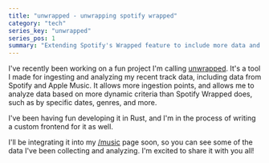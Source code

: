 ```yaml
---
title: "unwrapped - unwrapping spotify wrapped"
category: "tech"
series_key: "unwrapped"
series_pos: 1
summary: "Extending Spotify's Wrapped feature to include more data and more insights"
---
```


I've recently been working on a fun project I'm calling [unwrapped](https://github.com/sneakycrow/unwrapped). It's a tool I made
for ingesting and analyzing my recent track data, including data from Spotify and Apple Music. It allows more ingestion points, and allows me to analyze data based on more dynamic
criteria than Spotify Wrapped does, such as by specific dates, genres, and more.

I've been having fun developing it in Rust, and I'm in the process of writing a custom frontend for it as well.

I'll be integrating it into my [/music](/music) page soon, so you can see some of the data I've been collecting and analyzing. I'm excited to share it with you all!
